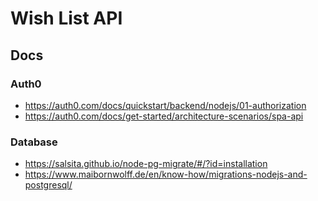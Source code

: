# Wish List API

## Docs

### Auth0
- https://auth0.com/docs/quickstart/backend/nodejs/01-authorization
- https://auth0.com/docs/get-started/architecture-scenarios/spa-api

### Database
- https://salsita.github.io/node-pg-migrate/#/?id=installation
- https://www.maibornwolff.de/en/know-how/migrations-nodejs-and-postgresql/
